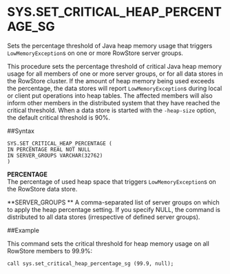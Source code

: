 # SYS.SET_CRITICAL_HEAP_PERCENTAGE_SG


Sets the percentage threshold of Java heap memory usage that triggers `LowMemoryException`s on one or more RowStore server groups.

This procedure sets the percentage threshold of critical Java heap memory usage for all members of one or more server groups, or for all data stores in the RowStore cluster. If the amount of heap memory being used exceeds the percentage, the data stores will report `LowMemoryException`s during local or client put operations into heap tables. The affected members will also inform other members in the distributed system that they have reached the critical threshold. When a data store is started with the `-heap-size` option, the default critical threshold is 90%.

##Syntax

``` pre
SYS.SET_CRITICAL_HEAP_PERCENTAGE (
IN PERCENTAGE REAL NOT NULL
IN SERVER_GROUPS VARCHAR(32762)
)
```

**PERCENTAGE**   
The percentage of used heap space that triggers `LowMemoryException`s on the RowStore data store.

**SERVER\_GROUPS   **
A comma-separated list of server groups on which to apply the heap percentage setting. If you specify NULL, the command is distributed to all data stores (irrespective of defined server groups).

##Example

This command sets the critical threshold for heap memory usage on all RowStore members to 99.9%:

``` pre
call sys.set_critical_heap_percentage_sg (99.9, null);
```


